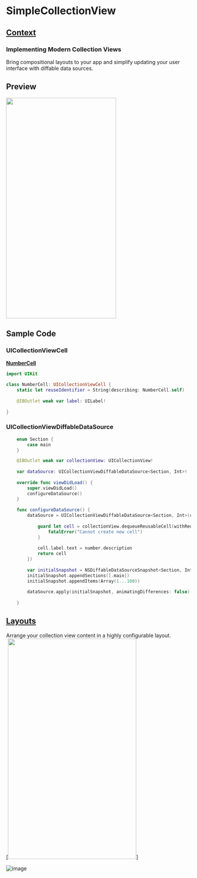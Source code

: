 # SimpleCollectionView  
## **[Context](https://developer.apple.com/documentation/uikit/views_and_controls/collection_views/implementing_modern_collection_views)**  
### Implementing Modern Collection Views
Bring compositional layouts to your app and simplify updating your user interface with diffable data sources.  

## Preview  
<img src="https://user-images.githubusercontent.com/47273077/129506158-41541783-0909-41e2-90de-4f2feaa17642.png" width="300" height="600">

## Sample Code  
### UICollectionViewCell  
**[NumberCell](https://github.com/YamamotoDesu/SimpleCollectionView/blob/main/CollectionView/NumberCell.swift)**
```swift  
import UIKit

class NumberCell: UICollectionViewCell {
    static let reuseIdentifier = String(describing: NumberCell.self)
    
    @IBOutlet weak var label: UILabel!
    
}

```  

### UICollectionViewDiffableDataSource
```swift  
    enum Section {
        case main
    }

    @IBOutlet weak var collectionView: UICollectionView!
    
    var dataSource: UICollectionViewDiffableDataSource<Section, Int>!
    
    override func viewDidLoad() {
        super.viewDidLoad()
        configureDataSource()
    }
    
    func configureDataSource() {
        dataSource = UICollectionViewDiffableDataSource<Section, Int>(collectionView: self.collectionView, cellProvider: { (collectionView, indexPath, number) -> UICollectionViewCell? in
            
            guard let cell = collectionView.dequeueReusableCell(withReuseIdentifier: NumberCell.reuseIdentifier, for: indexPath) as? NumberCell else {
                fatalError("Cannot create new cell")
            }
            
            cell.label.text = number.description
            return cell
        })
        
        var initialSnapshot = NSDiffableDataSourceSnapshot<Section, Int>()
        initialSnapshot.appendSections([.main])
        initialSnapshot.appendItems(Array(1...100))
        
        dataSource.apply(initialSnapshot, animatingDifferences: false)
        
    }

```  

## **[Layouts](https://developer.apple.com/documentation/uikit/views_and_controls/collection_views/layouts)**  
Arrange your collection view content in a highly configurable layout.  
[<img src="https://user-images.githubusercontent.com/47273077/129505382-e22ca111-bcd6-47a9-8677-4394ca68992c.png" width="350" height="600">]

![image](https://user-images.githubusercontent.com/47273077/129506031-de2cf9db-a607-426f-b943-a9c119821981.png)



